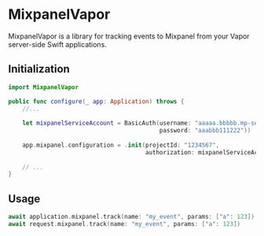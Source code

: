 # MixpanelVapor

MixpanelVapor is a library for tracking events to Mixpanel from your Vapor server-side Swift applications.

## Initialization
```swift
import MixpanelVapor

public func configure(_ app: Application) throws {
    //...
    
    let mixpanelServiceAccount = BasicAuth(username: "aaaaa.bbbbb.mp-service-account",
                                           password: "aaabbb111222"))
                                           
    app.mixpanel.configuration = .init(projectId: "1234567",
                                       authorization: mixpanelServiceAccount)
    
    // ...
}
```

## Usage
```swift
await application.mixpanel.track(name: "my_event", params: ["a": 123])
await request.mixpanel.track(name: "my_event", params: ["a": 123])
```
